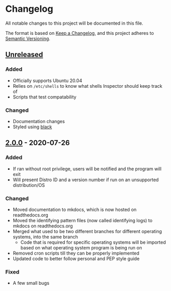 # Changelog

All notable changes to this project will be documented in this file.

The format is based on [Keep a Changelog](https://keepachangelog.com/en/1.0.0/), and this project adheres to [Semantic Versioning](https://semver.org/spec/v2.0.0.html).

## [Unreleased]

### Added

- Officially supports Ubuntu 20.04
- Relies on `/etc/shells` to know what shells Inspector should keep track of
- Scripts that test compatability

### Changed

- Documentation changes
- Styled using [black](https://github.com/psf/black)

## [2.0.0] - 2020-07-26

### Added

- If ran without root privilege, users will be notified and the program will exit 
- Will present Distro ID and a version number if run on an unsupported distribution/OS

### Changed

- Moved documentation to mkdocs, which is now hosted on readthedocs.org
- Moved the identifying pattern files (now called identifying logs) to mkdocs on readthedocs.org
- Merged what used to be two different branches for different operating systems, into the same branch
  - Code that is required for specific operating systems will be imported based on what operating system program is being run on
- Removed cron scripts till they can be properly implemented
- Updated code to better follow personal and PEP style guide 

### Fixed

- A few small bugs

[Unreleased]: https://github.com/StrangeRanger/inspector/compare/v2.0.0...HEAD
[2.0.0]: https://github.com/StrangeRanger/inspector/releases/tag/v2.0.0
